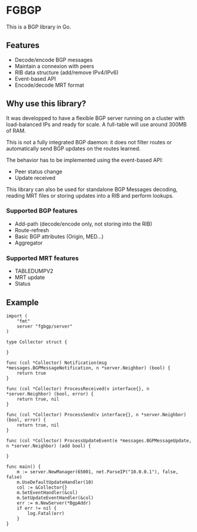 # FGBGP

This is a BGP library in Go.

## Features

* Decode/encode BGP messages
* Maintain a connexion with peers
* RIB data structure (add/remove IPv4/IPv6)
* Event-based API
* Encode/decode MRT format

## Why use this library?

It was developped to have a flexible BGP server running on a cluster with
load-balanced IPs and ready for scale.
A full-table will use around 300MB of RAM.

This is not a fully integrated BGP daemon: it does not filter routes or
automatically send BGP updates on the routes learned.

The behavior has to be implemented using the event-based API:
* Peer status change
* Update received

This library can also be used for standalone BGP Messages decoding,
reading MRT files or storing updates into a RIB and perform lookups.

### Supported BGP features

* Add-path (decode/encode only, not storing into the RIB)
* Route-refresh
* Basic BGP attributes (Origin, MED...)
* Aggregator

### Supported MRT features

* TABLEDUMPV2
* MRT update
* Status

## Example

```
import (
    "fmt"
    server "fgbgp/server"
)

type Collector struct {

}

func (col *Collector) Notification(msg *messages.BGPMessageNotification, n *server.Neighbor) (bool) {
    return true
}

func (col *Collector) ProcessReceived(v interface{}, n *server.Neighbor) (bool, error) {
    return true, nil
}

func (col *Collector) ProcessSend(v interface{}, n *server.Neighbor) (bool, error) {
    return true, nil
}

func (col *Collector) ProcessUpdateEvent(e *messages.BGPMessageUpdate, n *server.Neighbor) (add bool) {

}

func main() {
    m := server.NewManager(65001, net.ParseIP("10.0.0.1"), false, false)
    m.UseDefaultUpdateHandler(10)
    col := &Collector{}
    m.SetEventHandler(&col)
    m.SetUpdateEventHandler(&col)
    err := m.NewServer(*BgpAddr)
    if err != nil {
        log.Fatal(err)
    } 
}
```
